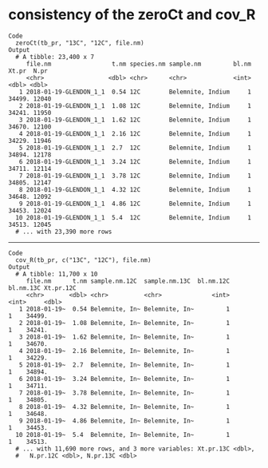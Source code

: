 # consistency of the zeroCt and cov_R

    Code
      zeroCt(tb_pr, "13C", "12C", file.nm)
    Output
      # A tibble: 23,400 x 7
         file.nm                 t.nm species.nm sample.nm         bl.nm  Xt.pr  N.pr
         <chr>                  <dbl> <chr>      <chr>             <int>  <dbl> <dbl>
       1 2018-01-19-GLENDON_1_1  0.54 12C        Belemnite, Indium     1 34499. 12040
       2 2018-01-19-GLENDON_1_1  1.08 12C        Belemnite, Indium     1 34241. 11950
       3 2018-01-19-GLENDON_1_1  1.62 12C        Belemnite, Indium     1 34670. 12100
       4 2018-01-19-GLENDON_1_1  2.16 12C        Belemnite, Indium     1 34229. 11946
       5 2018-01-19-GLENDON_1_1  2.7  12C        Belemnite, Indium     1 34894. 12178
       6 2018-01-19-GLENDON_1_1  3.24 12C        Belemnite, Indium     1 34711. 12114
       7 2018-01-19-GLENDON_1_1  3.78 12C        Belemnite, Indium     1 34805. 12147
       8 2018-01-19-GLENDON_1_1  4.32 12C        Belemnite, Indium     1 34648. 12092
       9 2018-01-19-GLENDON_1_1  4.86 12C        Belemnite, Indium     1 34453. 12024
      10 2018-01-19-GLENDON_1_1  5.4  12C        Belemnite, Indium     1 34513. 12045
      # ... with 23,390 more rows

---

    Code
      cov_R(tb_pr, c("13C", "12C"), file.nm)
    Output
      # A tibble: 11,700 x 10
         file.nm      t.nm sample.nm.12C  sample.nm.13C  bl.nm.12C bl.nm.13C Xt.pr.12C
         <chr>       <dbl> <chr>          <chr>              <int>     <int>     <dbl>
       1 2018-01-19~  0.54 Belemnite, In~ Belemnite, In~         1         1    34499.
       2 2018-01-19~  1.08 Belemnite, In~ Belemnite, In~         1         1    34241.
       3 2018-01-19~  1.62 Belemnite, In~ Belemnite, In~         1         1    34670.
       4 2018-01-19~  2.16 Belemnite, In~ Belemnite, In~         1         1    34229.
       5 2018-01-19~  2.7  Belemnite, In~ Belemnite, In~         1         1    34894.
       6 2018-01-19~  3.24 Belemnite, In~ Belemnite, In~         1         1    34711.
       7 2018-01-19~  3.78 Belemnite, In~ Belemnite, In~         1         1    34805.
       8 2018-01-19~  4.32 Belemnite, In~ Belemnite, In~         1         1    34648.
       9 2018-01-19~  4.86 Belemnite, In~ Belemnite, In~         1         1    34453.
      10 2018-01-19~  5.4  Belemnite, In~ Belemnite, In~         1         1    34513.
      # ... with 11,690 more rows, and 3 more variables: Xt.pr.13C <dbl>,
      #   N.pr.12C <dbl>, N.pr.13C <dbl>

